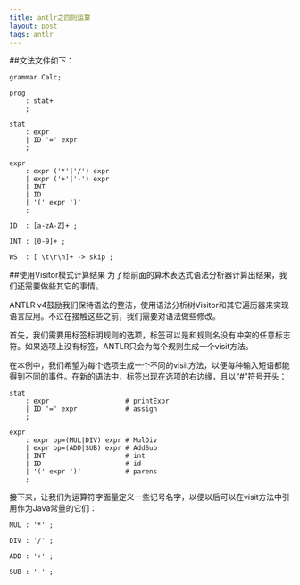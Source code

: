 ```yaml
---
title: antlr之四则运算
layout: post
tags: antlr
---
```

##文法文件如下：

    grammar Calc;

    prog
        : stat+
        ;

    stat
        : expr						
        | ID '=' expr  
        ;  

    expr
        : expr ('*'|'/') expr
        | expr ('+'|'-') expr
        | INT
        | ID
        | '(' expr ')'
        ;

    ID  : [a-zA-Z]+ ;

    INT : [0-9]+ ;

    WS  : [ \t\r\n]+ -> skip ;
    
##使用Visitor模式计算结果
为了给前面的算术表达式语法分析器计算出结果，我们还需要做些其它的事情。

ANTLR v4鼓励我们保持语法的整洁，使用语法分析树Visitor和其它遍历器来实现语言应用。不过在接触这些之前，我们需要对语法做些修改。

首先，我们需要用标签标明规则的选项，标签可以是和规则名没有冲突的任意标志符。如果选项上没有标签，ANTLR只会为每个规则生成一个visit方法。

在本例中，我们希望为每个选项生成一个不同的visit方法，以便每种输入短语都能得到不同的事件。在新的语法中，标签出现在选项的右边缘，且以“#”符号开头：  

	stat
	    : expr                   # printExpr
	    | ID '=' expr            # assign
	    ;
	
	expr
	    : expr op=(MUL|DIV) expr # MulDiv
	    | expr op=(ADD|SUB) expr # AddSub
	    | INT                    # int
	    | ID                     # id
	    | '(' expr ')'           # parens
	    ;  
接下来，让我们为运算符字面量定义一些记号名字，以便以后可以在visit方法中引用作为Java常量的它们：  

    MUL : '*' ;  
	
    DIV : '/' ;
	
    ADD : '+' ;  
	
    SUB : '-' ;